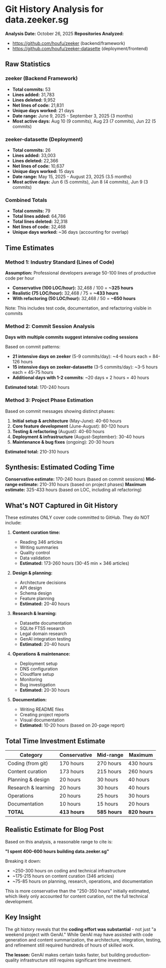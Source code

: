 # Git History Analysis for data.zeeker.sg

**Analysis Date:** October 26, 2025
**Repositories Analyzed:**
- https://github.com/houfu/zeeker (backend/framework)
- https://github.com/houfu/zeeker-datasette (deployment/frontend)

## Raw Statistics

### zeeker (Backend Framework)
- **Total commits:** 53
- **Lines added:** 31,783
- **Lines deleted:** 9,952
- **Net lines of code:** 21,831
- **Unique days worked:** 21 days
- **Date range:** June 9, 2025 - September 3, 2025 (3 months)
- **Most active days:** Aug 10 (9 commits), Aug 23 (7 commits), Jun 22 (5 commits)

### zeeker-datasette (Deployment)
- **Total commits:** 26
- **Lines added:** 33,003
- **Lines deleted:** 22,366
- **Net lines of code:** 10,637
- **Unique days worked:** 15 days
- **Date range:** May 15, 2025 - August 23, 2025 (3.5 months)
- **Most active days:** Jun 6 (5 commits), Jun 8 (4 commits), Jun 9 (3 commits)

### Combined Totals
- **Total commits:** 79
- **Total lines added:** 64,786
- **Total lines deleted:** 32,318
- **Net lines of code:** 32,468
- **Unique days worked:** ~36 days (accounting for overlap)

## Time Estimates

### Method 1: Industry Standard (Lines of Code)
**Assumption:** Professional developers average 50-100 lines of productive code per hour

- **Conservative (100 LOC/hour):** 32,468 / 100 = **~325 hours**
- **Realistic (75 LOC/hour):** 32,468 / 75 = **~433 hours**
- **With refactoring (50 LOC/hour):** 32,468 / 50 = **~650 hours**

Note: This includes test code, documentation, and refactoring visible in commits

### Method 2: Commit Session Analysis
**Days with multiple commits suggest intensive coding sessions**

Based on commit patterns:
- **21 intensive days on zeeker** (5-9 commits/day): ~4-6 hours each = 84-126 hours
- **15 intensive days on zeeker-datasette** (3-5 commits/day): ~3-5 hours each = 45-75 hours
- **Additional days with 1-2 commits**: ~20 days × 2 hours = 40 hours

**Estimated total:** 170-240 hours

### Method 3: Project Phase Estimation
Based on commit messages showing distinct phases:

1. **Initial setup & architecture** (May-June): 40-60 hours
2. **Core feature development** (June-August): 80-120 hours
3. **Testing & refactoring** (August): 40-60 hours
4. **Deployment & infrastructure** (August-September): 30-40 hours
5. **Maintenance & bug fixes** (ongoing): 20-30 hours

**Estimated total:** 210-310 hours

## Synthesis: Estimated Coding Time

**Conservative estimate:** 170-240 hours (based on commit sessions)
**Mid-range estimate:** 210-310 hours (based on project phases)
**Maximum estimate:** 325-433 hours (based on LOC, including all refactoring)

## What's NOT Captured in Git History

These estimates ONLY cover code committed to GitHub. They do NOT include:

1. **Content curation time:**
   - Reading 346 articles
   - Writing summaries
   - Quality control
   - Data validation
   - **Estimated:** 173-260 hours (30-45 min × 346 articles)

2. **Design & planning:**
   - Architecture decisions
   - API design
   - Schema design
   - Feature planning
   - **Estimated:** 20-40 hours

3. **Research & learning:**
   - Datasette documentation
   - SQLite FTS5 research
   - Legal domain research
   - GenAI integration testing
   - **Estimated:** 20-40 hours

4. **Operations & maintenance:**
   - Deployment setup
   - DNS configuration
   - Cloudflare setup
   - Monitoring
   - Bug investigation
   - **Estimated:** 20-30 hours

5. **Documentation:**
   - Writing README files
   - Creating project reports
   - Visual documentation
   - **Estimated:** 10-20 hours (based on 20-page report)

## Total Time Investment Estimate

| Category | Conservative | Mid-range | Maximum |
|----------|-------------|-----------|---------|
| Coding (from git) | 170 hours | 270 hours | 430 hours |
| Content curation | 173 hours | 215 hours | 260 hours |
| Planning & design | 20 hours | 30 hours | 40 hours |
| Research & learning | 20 hours | 30 hours | 40 hours |
| Operations | 20 hours | 25 hours | 30 hours |
| Documentation | 10 hours | 15 hours | 20 hours |
| **TOTAL** | **413 hours** | **585 hours** | **820 hours** |

## Realistic Estimate for Blog Post

Based on this analysis, a reasonable range to cite is:

**"I spent 400-600 hours building data.zeeker.sg"**

Breaking it down:
- ~250-300 hours on coding and technical infrastructure
- ~175-215 hours on content curation (346 articles)
- ~75-85 hours on planning, research, operations, and documentation

This is more conservative than the "250-350 hours" initially estimated, which likely only accounted for content curation, not the full technical development.

## Key Insight

The git history reveals that the **coding effort was substantial** - not just "a weekend project with GenAI." While GenAI may have assisted with code generation and content summarization, the architecture, integration, testing, and refinement still required hundreds of hours of skilled work.

**The lesson:** GenAI makes certain tasks faster, but building production-quality infrastructure still requires significant time investment.
